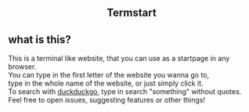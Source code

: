 <h2 align="center"> Termstart </h2>

## what is this?

This is a terminal like website, that you can use as a startpage in any browser.  
You can type in the first letter of the website you wanna go to,  
type in the whole name of the website, or just simply click it.  
To search with [duckduckgo](https://duckduckgo.com), type in search "something" without quotes.  
Feel free to open issues, suggesting features or other things!  
